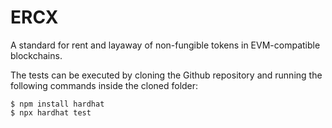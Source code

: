 # ERCX
A standard for rent and layaway of non-fungible tokens in EVM-compatible blockchains.

The tests can be executed by cloning the Github repository and running the following commands inside the cloned folder:

```console
$ npm install hardhat
$ npx hardhat test
```
